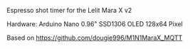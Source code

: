 Espresso shot timer for the Lelit Mara X v2

Hardware:
Arduino Nano
0.96" SSD1306 OLED 128x64 Pixel

Based on
https://github.com/dougie996/M1N1MaraX_MQTT
